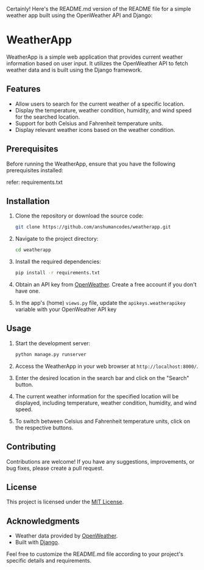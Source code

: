 Certainly! Here's the README.md version of the README file for a simple weather app built using the OpenWeather API and Django:

# WeatherApp

WeatherApp is a simple web application that provides current weather information based on user input. It utilizes the OpenWeather API to fetch weather data and is built using the Django framework.

## Features

- Allow users to search for the current weather of a specific location.
- Display the temperature, weather condition, humidity, and wind speed for the searched location.
- Support for both Celsius and Fahrenheit temperature units.
- Display relevant weather icons based on the weather condition.

## Prerequisites

Before running the WeatherApp, ensure that you have the following prerequisites installed:

refer: requirements.txt

## Installation

1. Clone the repository or download the source code:

   ```bash
   git clone https://github.com/anshumancodes/weatherapp.git
   ```

2. Navigate to the project directory:

   ```bash
   cd weatherapp
   ```

3. Install the required dependencies:

   ```bash
   pip install -r requirements.txt
   ```

4. Obtain an API key from [OpenWeather](https://openweathermap.org/). Create a free account if you don't have one.

5. In the app's (home) `views.py` file, update the `apikeys.weatherapikey` variable with your OpenWeather API key

   

## Usage

1. Start the development server:

   ```bash
   python manage.py runserver
   ```

2. Access the WeatherApp in your web browser at `http://localhost:8000/`.

3. Enter the desired location in the search bar and click on the "Search" button.

4. The current weather information for the specified location will be displayed, including temperature, weather condition, humidity, and wind speed.

5. To switch between Celsius and Fahrenheit temperature units, click on the respective buttons.

## Contributing

Contributions are welcome! If you have any suggestions, improvements, or bug fixes, please create a pull request.

## License

This project is licensed under the [MIT License](https://opensource.org/licenses/MIT).

## Acknowledgments

- Weather data provided by [OpenWeather](https://openweathermap.org/).
- Built with [Django](https://www.djangoproject.com/).

Feel free to customize the README.md file according to your project's specific details and requirements.
